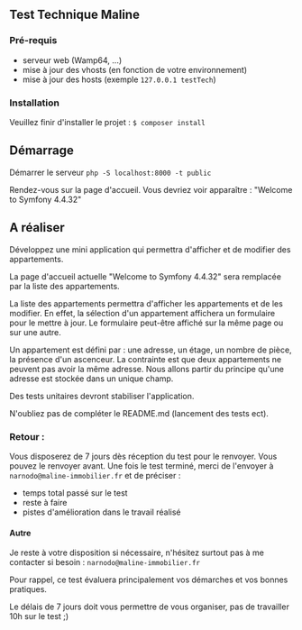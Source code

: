 ## Test Technique Maline

### Pré-requis

- serveur web (Wamp64, ...)
- mise à jour des vhosts (en fonction de votre environnement)
- mise à jour des hosts (exemple ``127.0.0.1 testTech``)

### Installation

Veuillez finir d'installer le projet :
``$ composer install``

## Démarrage

Démarrer le serveur
``php -S localhost:8000 -t public
``

Rendez-vous sur la page d'accueil. Vous devriez voir apparaître : 
"Welcome to Symfony 4.4.32"

## A réaliser 

Développez une mini application qui permettra d'afficher et de modifier des appartements.

La page d'accueil actuelle "Welcome to Symfony 4.4.32" sera remplacée par la liste des appartements.

La liste des appartements permettra d'afficher les appartements et de les modifier. En effet, la sélection d'un appartement affichera un formulaire pour le mettre à jour.
Le formulaire peut-être affiché sur la même page ou sur une autre.

Un appartement est défini par : une adresse, un étage, un nombre de pièce, la présence d'un ascenceur.
La contrainte est que deux appartements ne peuvent pas avoir la même adresse.
Nous allons partir du principe qu'une adresse est stockée dans un unique champ.

Des tests unitaires devront stabiliser l'application.

N'oubliez pas de compléter le README.md (lancement des tests ect).

### Retour : 

Vous disposerez de 7 jours dès réception du test pour le renvoyer. Vous pouvez le renvoyer avant.
Une fois le test terminé, merci de l'envoyer à ``narnodo@maline-immobilier.fr`` et de préciser : 
- temps total passé sur le test
- reste à faire
- pistes d'amélioration dans le travail réalisé

#### Autre 

Je reste à votre disposition si nécessaire, n'hésitez surtout pas à me contacter si besoin : ``narnodo@maline-immobilier.fr``

Pour rappel, ce test évaluera principalement vos démarches et vos bonnes pratiques.

Le délais de 7 jours doit vous permettre de vous organiser, pas de travailler 10h sur le test ;)
